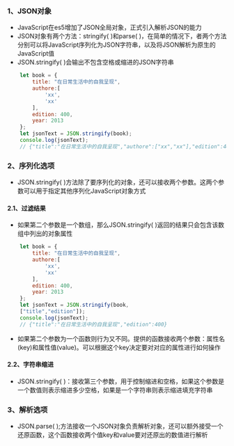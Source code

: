 ### 1、JSON对象
+ JavaScript在es5增加了JSON全局对象，正式引入解析JSON的能力
+ JSON对象有两个方法：stringify( )和parse( )，在简单的情况下，者两个方法分别可以将JavaScript序列化为JSON字符串，以及将JSON解析为原生的JavaScript值
+ JSON.stringify( )会输出不包含空格或缩进的JSON字符串
```js
	let book = {
		title: "在日常生活中的自我呈现",
		authore:[
			'xx',
			'xx'
		],
		edition: 400,
		year: 2013
	};
	let jsonText = JSON.stringify(book);
	console.log(jsonText);
	// {"title":"在日常生活中的自我呈现","authore":["xx","xx"],"edition":400,"year":2013}
```
### 2、序列化选项
+ JSON.stringify( )方法除了要序列化的对象，还可以接收两个参数。这两个参数可以用于指定其他序列化JavaScript对象方式
#### 2.1、过滤结果
+ 如果第二个参数是一个数组，那么JSON.stringify( )返回的结果只会包含该数组中列出的对象属性
```js
	let book = {
		title: "在日常生活中的自我呈现",
		authore:[
			'xx',
			'xx'
		],
		edition: 400,
		year: 2013
	};
	let jsonText = JSON.stringify(book,
	["title","edition"]);
	console.log(jsonText);
	// {"title":"在日常生活中的自我呈现","edition":400}
```
+ 如果第二个参数为一个函数则行为又不同。提供的函数接收两个参数：属性名(key)和属性值(value)。可以根据这个key决定要对对应的属性进行如何操作
#### 2.2、字符串缩进
+ JSON.stringify( )：接收第三个参数，用于控制缩进和空格，如果这个参数是一个数值则表示缩进多少空格，如果是一个字符串则表示缩进填充字符串
### 3、解析选项
+ JSON.parse( );方法接收一个JSON对象负责解析对象，还可以额外接受一个还原函数，这个函数接收两个值key和value要对还原出的数值进行解析